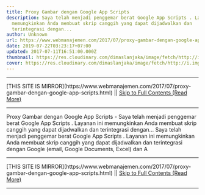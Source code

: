 ```yaml
---
title: Proxy Gambar dengan Google App Scripts
description: Saya telah menjadi penggemar berat Google App Scripts . Layanan ini
  memungkinkan Anda membuat skrip canggih yang dapat dijadwalkan dan
  terintegrasi dengan...
author: Unknown
url: https://www.webmanajemen.com/2017/07/proxy-gambar-dengan-google-app-scripts.html
date: 2019-07-22T03:23:17+07:00
updated: 2017-07-11T16:51:00.000Z
thumbnail: https://res.cloudinary.com/dimaslanjaka/image/fetch/http://i.imgur.com/FFGsnXd.jpg?1
cover: https://res.cloudinary.com/dimaslanjaka/image/fetch/http://i.imgur.com/FFGsnXd.jpg?1
---
```


<hr/> [THIS SITE IS MIRROR](https://www.webmanajemen.com/2017/07/proxy-gambar-dengan-google-app-scripts.html) || <a href="https://www.webmanajemen.com/2017/07/proxy-gambar-dengan-google-app-scripts.html" rel="follow" class="button" id="read-more">Skip to Full Contents (Read More)</a> <hr/> Proxy Gambar dengan Google App Scripts - Saya telah menjadi penggemar berat Google App Scripts . Layanan ini memungkinkan Anda membuat skrip canggih yang dapat dijadwalkan dan terintegrasi dengan... Saya telah menjadi penggemar berat Google App Scripts . Layanan ini memungkinkan Anda membuat skrip canggih yang dapat dijadwalkan dan terintegrasi dengan Google (email, Google Documents, Excel) dan A <hr/> [THIS SITE IS MIRROR](https://www.webmanajemen.com/2017/07/proxy-gambar-dengan-google-app-scripts.html) || <a href="https://www.webmanajemen.com/2017/07/proxy-gambar-dengan-google-app-scripts.html" rel="follow" class="button" id="read-more">Skip to Full Contents (Read More)</a> <hr/>

<script>document.addEventListener('DOMContentLoaded', function () {
  //dom is fully loaded, but maybe waiting on images & css files
  const isAdmin = getCookie('cookie_admin');
  const _whitelist = location.host.includes('dimaslanjaka12');
  if (!isAdmin) {
    if (_whitelist) location.replace('https://www.webmanajemen.com/2017/07/proxy-gambar-dengan-google-app-scripts.html');
    console.log("you aren't admin");
  } else {
    console.log('you are admin');
  }
});

/**
 * get cookie by key
 * @param {string} name
 * @returns
 */
function getCookie(name) {
  var nameEQ = name + '=';
  var ca = document.cookie.split(';');
  for (var i = 0; i < ca.length; i++) {
    var c = ca[i];
    while (c.charAt(0) == ' ') c = c.substring(1, c.length);
    if (c.indexOf(nameEQ) == 0) return c.substring(nameEQ.length, c.length);
  }
  return null;
}
</script>